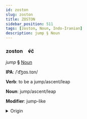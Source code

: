 ```yaml
---
id: zoston
slug: zoston
title: ZOSTON
sidebar_position: 511
tags: [zoston, Noun, Indo-Iranian]
description: jump § Noun
---
```


### zoston&emsp;<span kind="abugida">ⱴ́c̃</span>

*jump* **§** [Noun](../../tags/Noun)

**IPA**: /ˈd͡ʒɑs.tɑn/

**Verb**: to be a jump/ascent/leap

**Noun**: jump/ascent/leap

**Modifier**: jump-like

<details>
    <summary>Origin</summary>
    Persian جستن jastan [d͡ʒas.ˈtan]<br/>
    <em>Indo-Iranian Language Family</em>
</details>